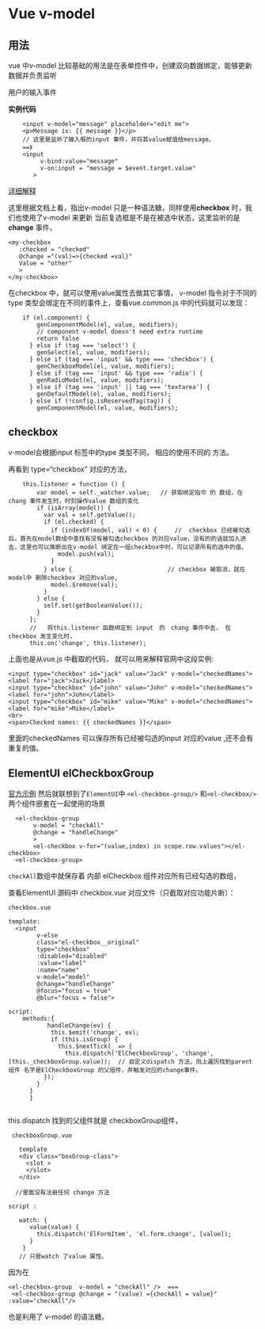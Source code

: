 
Vue v-model
===========




**用法**
------

  vue 中v-model 比较基础的用法是在表单控件中，创建双向数据绑定，能够更新数据并负责监听

用户的输入事件

   **实例代码**


        <input v-model="message" placeholder="edit me">
        <p>Message is: {{ message }}</p>
        // 这里是监听了输入框的input 事件，并将其value赋值给message。
        ==》
        <input
             v-bind:value="message"
             v-on:input = "message = $event.target.value"
           >

[详细解释][1]

这里根据文档上看，指出v-model 只是一种语法糖，同样使用**checkbox** 时，我们也使用了v-model 来更新 当前复选框是不是在被选中状态，这里监听的是**change** 事件，

    <my-checkbox
       :checked = "checked"
       @change ="(val)=>{checked =val}"
       Value = "other"
       >  
    </my-checkbox>

   在checkbox 中，就可以使用value属性去做其它事情，
v-model 指令对于不同的 type 类型会绑定在不同的事件上，查看vue.common.js 中的代码就可以发现：


```
    if (el.component) {
        genComponentModel(el, value, modifiers);
        // component v-model doesn't need extra runtime
        return false
      } else if (tag === 'select') {
        genSelect(el, value, modifiers);
      } else if (tag === 'input' && type === 'checkbox') {
        genCheckboxModel(el, value, modifiers);
      } else if (tag === 'input' && type === 'radio') {
        genRadioModel(el, value, modifiers);
      } else if (tag === 'input' || tag === 'textarea') {
        genDefaultModel(el, value, modifiers);
      } else if (!config.isReservedTag(tag)) {
        genComponentModel(el, value, modifiers);
```

checkbox
--------

  v-model会根据input 标签中的type 类型不同， 相应的使用不同的 方法。

再看到 type=“checkbox” 对应的方法，

```
    this.listener = function () {
        var model = self._watcher.value;   // 获取绑定指令 的 数组，在chang 事件发生时，时刻操作value 数组的变化
        if (isArray(model)) {
          var val = self.getValue();
          if (el.checked) {
            if (indexOf(model, val) < 0) {     //  checkbox 已经被勾选后，首先在model数组中查找有没有被勾选checkbox 的对应value，没有的的话就加入进去，这里也可以推断出在v-model 绑定在一组checkbox中时，可以记录所有的选中的值。
              model.push(val);
            }
          } else {                           // checkbox 被取消，就在model中 删除checkbox 对应的value,
            model.$remove(val);
          }
        } else {
          self.set(getBooleanValue());
        }
      };
      //   将this.listener 函数绑定到 input　的　chang 事件中去， 在checkbox 发生变化时，
      this.on('change', this.listener);  

```

上面也是从vue.js 中截取的代码， 就可以用来解释官网中这段实例:


```
<input type="checkbox" id="jack" value="Jack" v-model="checkedNames">
<label for="jack">Jack</label>
<input type="checkbox" id="john" value="John" v-model="checkedNames">
<label for="john">John</label>
<input type="checkbox" id="mike" value="Mike" v-model="checkedNames">
<label for="mike">Mike</label>
<br>
<span>Checked names: {{ checkedNames }}</span>
```
 里面的checkedNames 可以保存所有已经被勾选的input 对应的value ,还不会有重复的值。


ElementUI  elCheckboxGroup
-------------------------------

[官方示例][2]
然后就联想到了`ElementUI`中 `<el-checkbox-group/>` 和`<el-checkbox/>`两个组件嵌套在一起使用的场景


```
  <el-checkbox-group
       v-model = "checkAll"
       @change = "handleChange"
       >
       <el-checkbox v-for="(value,index) in scope.row.values"></el-checkbox>
  <el-checkbox-group>
```
 `checkAll`数组中就保存着 内部 elCheckbox 组件对应所有已经勾选的数组，

 查看ElementUI 源码中 checkbox.vue 对应文件（只截取对应功能片断）：


```
checkbox.vue

template:
  <input
        v-else
        class="el-checkbox__original"
        type="checkbox"
        :disabled="disabled"
        :value="label"
        :name="name"
        v-model="model"
        @change="handleChange"
        @focus="focus = true"
        @blur="focus = false">

script:
    methods:{
           handleChange(ev) {
            this.$emit('change', ev);
            if (this.isGroup) {
              this.$nextTick(_ => {
                this.dispatch('ElCheckboxGroup', 'change', [this._checkboxGroup.value]);  // 自定义dispatch 方法，向上遍历找到parent组件 名字是ElCheckboxGroup 的父组件，并触发对应的change事件。
          });
        }
      }
      }


```
this.dispatch 找到的父组件就是 checkboxGroup组件，

```
 checkboxGroup.vue

   template   
   <div class="boxGroup-class">
     <slot >
     </slot>
   </div>

  //里面没有注册任何 change 方法

script :

   watch: {
      value(value) {
        this.dispatch('ElFormItem', 'el.form.change', [value]);
      }
    }
   // 只是watch 了value 属性。
```
 因为在　


```
<el-checkbox-group  v-model = "checkAll" />  ===
 <el-checkbox-group @change = "(value) ={checkAll = value}" :value="checkAll"/>
```
也是利用了 v-model 的语法糖。











  [1]: https://cn.vuejs.org/v2/guide/components.html#%E4%BD%BF%E7%94%A8%E8%87%AA%E5%AE%9A%E4%B9%89%E4%BA%8B%E4%BB%B6%E7%9A%84%E8%A1%A8%E5%8D%95%E8%BE%93%E5%85%A5%E7%BB%84%E4%BB%B6
  [2]: http://element.eleme.io/#/zh-CN/component/checkbox#indeterminate-zhuang-tai
